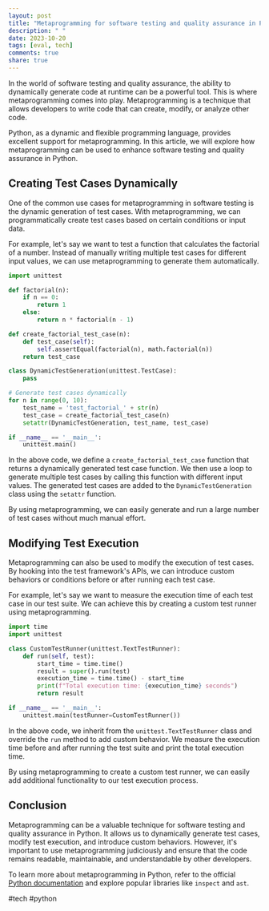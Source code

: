 ```yaml
---
layout: post
title: "Metaprogramming for software testing and quality assurance in Python"
description: " "
date: 2023-10-20
tags: [eval, tech]
comments: true
share: true
---
```


In the world of software testing and quality assurance, the ability to dynamically generate code at runtime can be a powerful tool. This is where metaprogramming comes into play. Metaprogramming is a technique that allows developers to write code that can create, modify, or analyze other code.

Python, as a dynamic and flexible programming language, provides excellent support for metaprogramming. In this article, we will explore how metaprogramming can be used to enhance software testing and quality assurance in Python.

## Creating Test Cases Dynamically

One of the common use cases for metaprogramming in software testing is the dynamic generation of test cases. With metaprogramming, we can programmatically create test cases based on certain conditions or input data.

For example, let's say we want to test a function that calculates the factorial of a number. Instead of manually writing multiple test cases for different input values, we can use metaprogramming to generate them automatically.

```python
import unittest

def factorial(n):
    if n == 0:
        return 1
    else:
        return n * factorial(n - 1)

def create_factorial_test_case(n):
    def test_case(self):
        self.assertEqual(factorial(n), math.factorial(n))
    return test_case

class DynamicTestGeneration(unittest.TestCase):
    pass

# Generate test cases dynamically
for n in range(0, 10):
    test_name = 'test_factorial_' + str(n)
    test_case = create_factorial_test_case(n)
    setattr(DynamicTestGeneration, test_name, test_case)

if __name__ == '__main__':
    unittest.main()
```

In the above code, we define a `create_factorial_test_case` function that returns a dynamically generated test case function. We then use a loop to generate multiple test cases by calling this function with different input values. The generated test cases are added to the `DynamicTestGeneration` class using the `setattr` function.

By using metaprogramming, we can easily generate and run a large number of test cases without much manual effort.

## Modifying Test Execution

Metaprogramming can also be used to modify the execution of test cases. By hooking into the test framework's APIs, we can introduce custom behaviors or conditions before or after running each test case.

For example, let's say we want to measure the execution time of each test case in our test suite. We can achieve this by creating a custom test runner using metaprogramming.

```python
import time
import unittest

class CustomTestRunner(unittest.TextTestRunner):
    def run(self, test):
        start_time = time.time()
        result = super().run(test)
        execution_time = time.time() - start_time
        print(f"Total execution time: {execution_time} seconds")
        return result

if __name__ == '__main__':
    unittest.main(testRunner=CustomTestRunner())
```

In the above code, we inherit from the `unittest.TextTestRunner` class and override the `run` method to add custom behavior. We measure the execution time before and after running the test suite and print the total execution time.

By using metaprogramming to create a custom test runner, we can easily add additional functionality to our test execution process.

## Conclusion

Metaprogramming can be a valuable technique for software testing and quality assurance in Python. It allows us to dynamically generate test cases, modify test execution, and introduce custom behaviors. However, it's important to use metaprogramming judiciously and ensure that the code remains readable, maintainable, and understandable by other developers.

To learn more about metaprogramming in Python, refer to the official [Python documentation](https://docs.python.org/3/library/functions.html#eval) and explore popular libraries like `inspect` and `ast`.

#tech #python